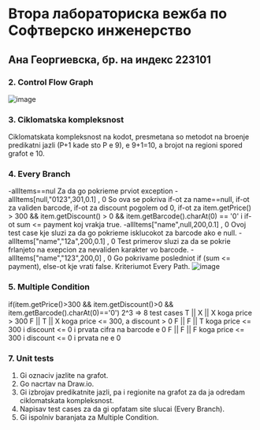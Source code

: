 # Втора лабораториска вежба по Софтверско инженерство
## Ана Георгиевска, бр. на индекс 223101
### 2. Control Flow Graph
![image](https://github.com/georgievskaana/SI_2024_lab2_223101/assets/138628647/821b91ae-bce3-49b4-8a79-9a317f96dc55)
### 3. Ciklomatska kompleksnost
Ciklomatskata kompleksnost na kodot, presmetana so metodot na broenje predikatni jazli (P+1 kade sto P e 9), e 9+1=10, a brojot na regioni spored grafot e 10.
### 4. Every Branch
-allItems==nul Za da go pokrieme prviot exception
-allItems[null,"0123",301,0.1] , 0  So ova se pokriva if-ot za name==null, if-ot za validen barcode, if-ot za discount pogolem od 0, if-ot za item.getPrice() > 300 && item.getDiscount() > 0 && item.getBarcode().charAt(0) == '0' i if-ot sum <= payment koj vrakja true.
-allItems["name",null,200,0.1] , 0 Ovoj test case kje sluzi za da go pokrieme isklucokot za barcode ako e null.
-allItems["name","12a",200,0.1] , 0  Test primerov sluzi za da se pokrie frlanjeto na exepcion za nevaliden karakter vo barcode.
-allItems["name","123",200,0] , 0 Go pokrivame posledniot if (sum <= payment), else-ot kje vrati false.
Kriteriumot Every Path.
![image](https://github.com/georgievskaana/SI_2024_lab2_223101/assets/138628647/49805b25-81ab-43aa-8e88-199b47b5d301)
### 5. Multiple Condition
if(item.getPrice()>300 && item.getDiscount()>0 && item.getBarcode().charAt(0)=='0')
2^3 => 8 test cases
T || X || X  koga price > 300
F || T || X  koga price <= 300, a discount > 0
F || F || T  koga price <= 300 i discount <= 0 i prvata cifra na barcode e 0
F || F || F  koga price <= 300 i discount <= 0 i prvata ne e 0
### 7. Unit tests
1. Gi oznaciv jazlite na grafot.
2. Go nacrtav na Draw.io.
3. Gi izbrojav predikatnite jazli, pa i regionite na grafot za da ja odredam ciklomatskata kompleksnost.
4. Napisav test cases za da gi opfatam site slucai (Every Branch).
5. Gi ispolniv baranjata za Multiple Condition.


